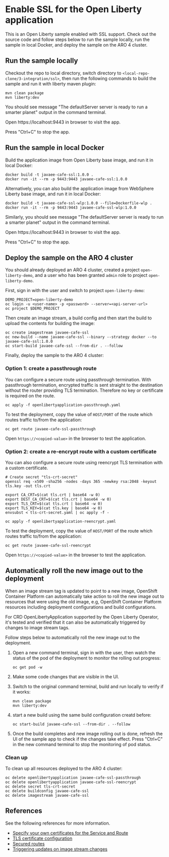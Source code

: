 # Enable SSL for the Open Liberty application

This is an Open Liberty sample enabled with SSL support. Check out the source code and follow steps below to run the sample locally, run the sample in local Docker, and deploy the sample on the ARO 4 cluster.

## Run the sample locally

Checkout the repo to local directory, switch directory to `<local-repo-clone/3-integration/ssl>`, then run the following commands to build the sample and run it with liberty maven plugin:

```
mvn clean package
mvn liberty:dev
```

You should see message "The defaultServer server is ready to run a smarter planet" output in the command terminal.

Open https://localhost:9443 in browser to visit the app.

Press "Ctrl+C" to stop the app. 

## Run the sample in local Docker

Build the application image from Open Liberty base image, and run it in local Docker:

```
docker build -t javaee-cafe-ssl:1.0.0 .
docker run -it --rm -p 9443:9443 javaee-cafe-ssl:1.0.0
```

Alternatively, you can also build the application image from WebSphere Liberty base image, and run it in local Docker:

```
docker build -t javaee-cafe-ssl-wlp:1.0.0 --file=Dockerfile-wlp .
docker run -it --rm -p 9443:9443 javaee-cafe-ssl-wlp:1.0.0
```

Similarly, you should see message "The defaultServer server is ready to run a smarter planet" output in the command terminal.

Open https://localhost:9443 in browser to visit the app.

Press "Ctrl+C" to stop the app.  

## Deploy the sample on the ARO 4 cluster

You should already deployed an ARO 4 cluster, created a project `open-liberty-demo`, and a user who has been granted `admin` role to project `open-liberty-demo`.

First, sign in with the user and switch to project `open-liberty-demo`:

```
DEMO_PROJECT=open-liberty-demo
oc login -u <user-name> -p <password> --server=<api-server-url>
oc project $DEMO_PROJECT
```

Then create an image stream, a build config and then start the build to upload the contents for building the image: 

```
oc create imagestream javaee-cafe-ssl
oc new-build --name javaee-cafe-ssl --binary --strategy docker --to javaee-cafe-ssl:1.0.0
oc start-build javaee-cafe-ssl --from-dir . --follow
```

Finally, deploy the sample to the ARO 4 cluster:

### Option 1: create a passthrough route

You can configure a secure route using passthrough termination. With passthrough termination, encrypted traffic is sent straight to the destination without the router providing TLS termination. Therefore no key or certificate is required on the route.

```
oc apply -f openlibertyapplication-passthrough.yaml
```

To test the deployment, copy the value of `HOST/PORT` of the route which routes traffic to/from the application:

```
oc get route javaee-cafe-ssl-passthrough
```

Open `https://<copied-value>` in the browser to test the application.

### Option 2: create a re-encrypt route with a custom certificate

You can also configure a secure route using reencrypt TLS termination with a custom certificate.

```
# Create secret "tls-crt-secret"
openssl req -x509 -sha256 -nodes -days 365 -newkey rsa:2048 -keyout tls.key -out tls.crt

export CA_CRT=$(cat tls.crt | base64 -w 0)
export DEST_CA_CRT=$(cat tls.crt | base64 -w 0)
export TLS_CRT=$(cat tls.crt | base64 -w 0)
export TLS_KEY=$(cat tls.key | base64 -w 0)
envsubst < tls-crt-secret.yaml | oc apply -f -

oc apply -f openlibertyapplication-reencrypt.yaml
```

To test the deployment, copy the value of `HOST/PORT` of the route which routes traffic to/from the application:

```
oc get route javaee-cafe-ssl-reencrypt
```

Open `https://<copied-value>` in the browser to test the application.

## Automatically roll the new image out to the deployment

When an image stream tag is updated to point to a new image, OpenShift Container Platform can automatically take action to roll the new image out to resources that were using the old image, e.g,  OpenShift Container Platform resources including deployment configurations and build configurations.

For CRD OpenLibertyApplication supported by the Open Liberty Operator, it's tested and verified that it can also be automatically triggered by changes to image stream tags.

Follow steps below to automatically roll the new image out to the deployment.

1. Open a new command terminal, sign in with the user, then watch the status of the pod of the deployment to monitor the rolling out progress:

   ```
   oc get pod -w
   ```

1. Make some code changes that are visible in the UI.
1. Switch to the original command terminal, build and run locally to verify if it works:

   ```
   mvn clean package
   mvn liberty:dev
   ```

1. start a new build using the same build configuration creatd before:

   ```
   oc start-build javaee-cafe-ssl --from-dir . --follow
   ```

1. Once the build completes and new image rolling out is done, refresh the UI of the sample app to check if the changes take effect. Press "Ctrl+C" in the new command terminal to stop the monitoring of pod status.

### Clean up

To clean up all resources deployed to the ARO 4 cluster:

```
oc delete openlibertyapplication javaee-cafe-ssl-passthrough
oc delete openlibertyapplication javaee-cafe-ssl-reencrypt
oc delete secret tls-crt-secret
oc delete buildconfig javaee-cafe-ssl
oc delete imagestream javaee-cafe-ssl
```

## References

See the following references for more information.

* [Specify your own certificates for the Service and Route](https://github.com/application-stacks/runtime-component-operator/blob/main/doc/user-guide-v1beta2.adoc#certificates)
* [TLS certificate configuration](https://github.com/OpenLiberty/ci.docker/blob/master/SECURITY.md#tls-certificate-configuration)
* [Secured routes](https://docs.openshift.com/container-platform/4.9/networking/routes/secured-routes.html)
* [Triggering updates on image stream changes](https://docs.openshift.com/container-platform/4.9/openshift_images/triggering-updates-on-imagestream-changes.html)